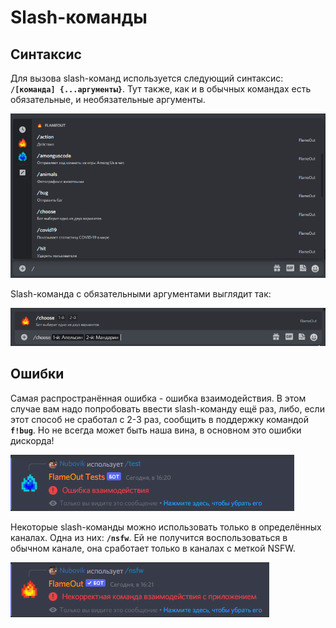 # Slash-команды

## Синтаксис

Для вызова slash-команд используется следующий синтаксис: **`/[команда] {...аргументы}`**. Тут также, как и в обычных командах есть обязательные, и необязательные аргументы.

![](<../.gitbook/assets/image (186).png>)

Slash-команда с обязательными аргументами выглядит так:

![](<../.gitbook/assets/image (202).png>)

## Ошибки

Самая распространённая ошибка - ошибка взаимодействия. В этом случае вам надо попробовать ввести slash-команду ещё раз, либо, если этот способ не сработал с 2-3 раз, сообщить в поддержку командой **`f!bug`**. Но не всегда может быть наша вина, в основном это ошибки дискорда!

![](<../.gitbook/assets/image (187).png>)

Некоторые slash-команды можно использовать только в определённых каналах. Одна из них: **`/nsfw`**. Ей не получится воспользоваться в обычном канале, она сработает только в каналах с меткой NSFW.

![](<../.gitbook/assets/image (188).png>)
